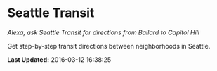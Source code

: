 # Seattle Transit
*Alexa, ask Seattle Transit for directions from Ballard to Capitol Hill*

Get step-by-step transit directions between neighborhoods in Seattle.

**Last Updated:** 2016-03-12 16:38:25